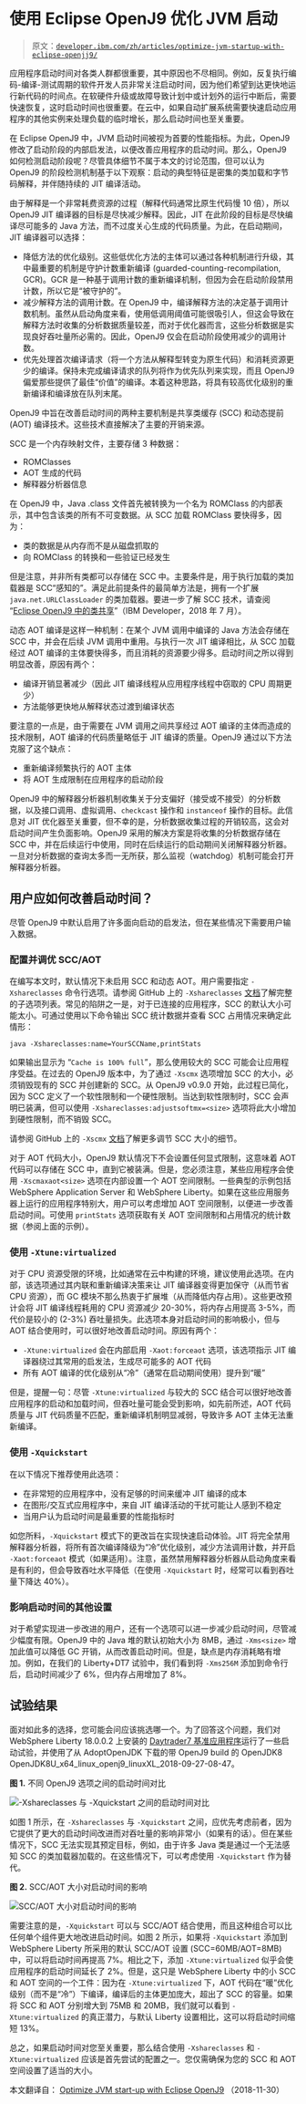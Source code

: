# 使用 Eclipse OpenJ9 优化 JVM 启动

> 原文：[`developer.ibm.com/zh/articles/optimize-jvm-startup-with-eclipse-openjj9/`](https://developer.ibm.com/zh/articles/optimize-jvm-startup-with-eclipse-openjj9/)

应用程序启动时间对各类人群都很重要，其中原因也不尽相同。例如，反复执行编码-编译-测试周期的软件开发人员非常关注启动时间，因为他们希望到达更快地运行新代码的时间点。在软硬件升级或故障导致计划中或计划外的运行中断后，需要快速恢复，这时启动时间也很重要。在云中，如果自动扩展系统需要快速启动应用程序的其他实例来处理负载的临时增长，那么启动时间也至关重要。

在 Eclipse OpenJ9 中，JVM 启动时间被视为首要的性能指标。为此，OpenJ9 修改了启动阶段的内部启发法，以便改善应用程序的启动时间。那么，OpenJ9 如何检测启动阶段呢？尽管具体细节不属于本文的讨论范围，但可以认为 OpenJ9 的阶段检测机制基于以下观察：启动的典型特征是密集的类加载和字节码解释，并伴随持续的 JIT 编译活动。

由于解释是一个非常耗费资源的过程（解释代码通常比原生代码慢 10 倍），所以 OpenJ9 JIT 编译器的目标是尽快减少解释。因此，JIT 在此阶段的目标是尽快编译尽可能多的 Java 方法，而不过度关心生成的代码质量。为此，在启动期间，JIT 编译器可以选择：

*   降低方法的优化级别。这些低优化方法的主体可以通过各种机制进行升级，其中最重要的机制是守护计数重新编译 (guarded-counting-recompilation, GCR)。GCR 是一种基于调用计数的重新编译机制，但因为会在启动阶段禁用计数，所以它是“被守护的”。
*   减少解释方法的调用计数。在 OpenJ9 中，编译解释方法的决定基于调用计数机制。虽然从启动角度来看，使用低调用阈值可能很吸引人，但这会导致在解释方法时收集的分析数据质量较差，而对于优化器而言，这些分析数据是实现良好吞吐量所必需的。因此，OpenJ9 仅会在启动阶段使用减少的调用计数。
*   优先处理首次编译请求（将一个方法从解释型转变为原生代码）和消耗资源更少的编译。保持未完成编译请求的队列将作为优先队列来实现，而且 OpenJ9 偏爱那些提供了最佳“价值”的编译。本着这种思路，将具有较高优化级别的重新编译和编译放在队列末尾。

OpenJ9 中旨在改善启动时间的两种主要机制是共享类缓存 (SCC) 和动态提前 (AOT) 编译技术。这些技术直接解决了主要的开销来源。

SCC 是一个内存映射文件，主要存储 3 种数据：

*   ROMClasses
*   AOT 生成的代码
*   解释器分析器信息

在 OpenJ9 中，Java .class 文件首先被转换为一个名为 ROMClass 的内部表示，其中包含该类的所有不可变数据。从 SCC 加载 ROMClass 要快得多，因为：

*   类的数据是从内存而不是从磁盘抓取的
*   向 ROMClass 的转换和一些验证已经发生

但是注意，并非所有类都可以存储在 SCC 中。主要条件是，用于执行加载的类加载器是 SCC“感知的”。满足此前提条件的最简单方法是，拥有一个扩展 `java.net.URLClassLoader` 的类加载器。要进一步了解 SCC 技术，请查阅 “[Eclipse OpenJ9 中的类共享](https://www.ibm.com/developerworks/cn/java/j-class-sharing-openj9/index.html)”（IBM Developer，2018 年 7 月）。

动态 AOT 编译是这样一种机制：在某个 JVM 调用中编译的 Java 方法会存储在 SCC 中，并会在后续 JVM 调用中重用。与执行一次 JIT 编译相比，从 SCC 加载经过 AOT 编译的主体要快得多，而且消耗的资源要少得多。启动时间之所以得到明显改善，原因有两个：

*   编译开销显著减少（因此 JIT 编译线程从应用程序线程中窃取的 CPU 周期更少）
*   方法能够更快地从解释状态过渡到编译状态

要注意的一点是，由于需要在 JVM 调用之间共享经过 AOT 编译的主体而造成的技术限制，AOT 编译的代码质量略低于 JIT 编译的质量。OpenJ9 通过以下方法克服了这个缺点：

*   重新编译频繁执行的 AOT 主体
*   将 AOT 生成限制在应用程序的启动阶段

OpenJ9 中的解释器分析器机制收集关于分支偏好（接受或不接受）的分析数据，以及接口调用、虚拟调用、`checkcast` 操作和 `instanceof` 操作的目标。此信息对 JIT 优化器至关重要，但不幸的是，分析数据收集过程的开销较高，这会对启动时间产生负面影响。OpenJ9 采用的解决方案是将收集的分析数据存储在 SCC 中，并在后续运行中使用，同时在后续运行的启动期间关闭解释器分析器。一旦对分析数据的查询太多而一无所获，那么监视（watchdog）机制可能会打开解释器分析器。

## 用户应如何改善启动时间？

尽管 OpenJ9 中默认启用了许多面向启动的启发法，但在某些情况下需要用户输入数据。

### 配置并调优 SCC/AOT

在编写本文时，默认情况下未启用 SCC 和动态 AOT。用户需要指定 `-Xshareclasses` 命令行选项。请参阅 GitHub 上的 `-Xshareclasses` [文档](https://github.com/eclipse/openj9-docs/blob/master/docs/xshareclasses.md)了解完整的子选项列表。常见的陷阱之一是，对于已连接的应用程序，SCC 的默认大小可能太小。可通过使用以下命令输出 SCC 统计数据并查看 SCC 占用情况来确定此情形：

```
java -Xshareclasses:name=YourSCCName,printStats 
```

如果输出显示为 “`Cache is 100% full`”，那么使用较大的 SCC 可能会让应用程序受益。在过去的 OpenJ9 版本中，为了通过 `-Xscmx` 选项增加 SCC 的大小，必须销毁现有的 SCC 并创建新的 SCC。从 OpenJ9 v0.9.0 开始，此过程已简化，因为 SCC 定义了一个软性限制和一个硬性限制。当达到软性限制时，SCC 会声明已装满，但可以使用 `-Xshareclasses:adjustsoftmx=<size>` 选项将此大小增加到硬性限制，而不销毁 SCC。

请参阅 GitHub 上的 `-Xscmx` [文档](https://github.com/eclipse/openj9-docs/blob/master/docs/xscmx.md)了解更多调节 SCC 大小的细节。

对于 AOT 代码大小，OpenJ9 默认情况下不会设置任何显式限制，这意味着 AOT 代码可以存储在 SCC 中，直到它被装满。但是，您必须注意，某些应用程序会使用 `-Xscmaxaot<size>` 选项在内部设置一个 AOT 空间限制。一些典型的示例包括 WebSphere Application Server 和 WebSphere Liberty。如果在这些应用服务器上运行的应用程序特别大，用户可以考虑增加 AOT 空间限制，以便进一步改善启动时间。可使用 `printStats` 选项获取有关 AOT 空间限制和占用情况的统计数据（参阅上面的示例）。

### 使用 `-Xtune:virtualized`

对于 CPU 资源受限的环境，比如通常在云中构建的环境，建议使用此选项。在内部，该选项通过其内联和重新编译决策来让 JIT 编译器变得更加保守（从而节省 CPU 资源），而 GC 模块不那么热衷于扩展堆（从而降低内存占用）。这些更改预计会将 JIT 编译线程耗用的 CPU 资源减少 20-30%，将内存占用提高 3-5%，而代价是较小的 (2-3%) 吞吐量损失。此选项本身对启动时间的影响极小，但与 AOT 结合使用时，可以很好地改善启动时间。原因有两个：

*   `-Xtune:virtualized` 会在内部启用 `-Xaot:forceaot` 选项，该选项指示 JIT 编译器绕过其常用的启发法，生成尽可能多的 AOT 代码
*   所有 AOT 编译的优化级别从“冷”（通常在启动期间使用）提升到“暖”

但是，提醒一句：尽管 `-Xtune:virtualized` 与较大的 SCC 结合可以很好地改善应用程序的启动和加载时间，但吞吐量可能会受到影响，如先前所述，AOT 代码质量与 JIT 代码质量不匹配，重新编译机制明显减弱，导致许多 AOT 主体无法重新编译。

### 使用 `-Xquickstart`

在以下情况下推荐使用此选项：

*   在非常短的应用程序中，没有足够的时间来缓冲 JIT 编译的成本
*   在图形/交互式应用程序中，来自 JIT 编译活动的干扰可能让人感到不稳定
*   当用户认为启动时间是最重要的性能指标时

如您所料，`-Xquickstart` 模式下的更改旨在实现快速启动体验。JIT 将完全禁用解释器分析器，将所有首次编译降级为“冷”优化级别，减少方法调用计数，并开启 `-Xaot:forceaot` 模式（如果适用）。注意，虽然禁用解释器分析器从启动角度来看是有利的，但会导致吞吐水平降低（在使用 `-Xquickstart` 时，经常可以看到吞吐量下降达 40%）。

### 影响启动时间的其他设置

对于希望实现进一步改进的用户，还有一个选项可以进一步减少启动时间，尽管减少幅度有限。OpenJ9 中的 Java 堆的默认初始大小为 8MB，通过 `-Xms<size>` 增加此值可以降低 GC 开销，从而改善启动时间。但是，缺点是内存消耗略有增加。例如，在我们的 Liberty+DT7 试验中，我们看到将 `-Xms256M` 添加到命令行后，启动时间减少了 6%，但内存占用增加了 8%。

## 试验结果

面对如此多的选择，您可能会问应该挑选哪一个。为了回答这个问题，我们对 WebSphere Liberty 18.0.0.2 上安装的 [Daytrader7 基准应用程序](https://github.com/wasdev/sample.daytrader7)运行了一些启动试验，并使用了从 AdoptOpenJDK 下载的带 OpenJ9 build 的 OpenJDK8 OpenJDK8U_x64_linux_openj9_linuxXL_2018-09-27-08-47。

**图 1.** 不同 OpenJ9 选项之间的启动时间对比

![`-Xshareclasses` 与 `-Xquickstart` 之间的启动时间对比](img/7ec2c3cdacc3abbc3a76e4986dc2b293.png)

如图 1 所示，在 `-Xshareclasses` 与 `-Xquickstart` 之间，应优先考虑前者，因为它提供了更大的启动时间改进而对吞吐量的影响非常小（如果有的话）。但在某些情况下，SCC 无法实现其预定目标，例如，由于许多 Java 类是通过一个无法感知 SCC 的类加载器加载的。在这些情况下，可以考虑使用 `-Xquickstart` 作为替代。

**图 2.** SCC/AOT 大小对启动时间的影响

![SCC/AOT 大小对启动时间的影响](img/4a7e0d007b9aa9d343b31b17e7bd068f.png)

需要注意的是，`-Xquickstart` 可以与 SCC/AOT 结合使用，而且这种组合可以比任何单个组件更大地改进启动时间。如图 2 所示，如果将 `-Xquickstart` 添加到 WebSphere Liberty 所采用的默认 SCC/AOT 设置 (SCC=60MB/AOT=8MB) 中，可以将启动时间再提高 7%。相比之下，添加 `-Xtune:virtualized` 似乎会使应用程序的启动时间延长了 2%。但是，这只是 WebSphere Liberty 中的小 SCC 和 AOT 空间的一个工件：因为在 `-Xtune:virtualized` 下，AOT 代码在“暖”优化级别（而不是“冷”）下编译，编译后的主体更加庞大，超出了 SCC 的容量。如果将 SCC 和 AOT 分别增大到 75MB 和 20MB，我们就可以看到 `-Xtune:virtualized` 的真正潜力，与默认 Liberty 设置相比，这可以将启动时间缩短 13%。

总之，如果启动时间对您至关重要，那么结合使用 `-Xshareclasses` 和 `-Xtune:virtualized` 应该是首先尝试的配置之一。您仅需确保为您的 SCC 和 AOT 空间设置了适当的大小。

本文翻译自： [Optimize JVM start-up with Eclipse OpenJ9](https://developer.ibm.com/articles/optimize-jvm-startup-with-eclipse-openjj9/) （2018-11-30）